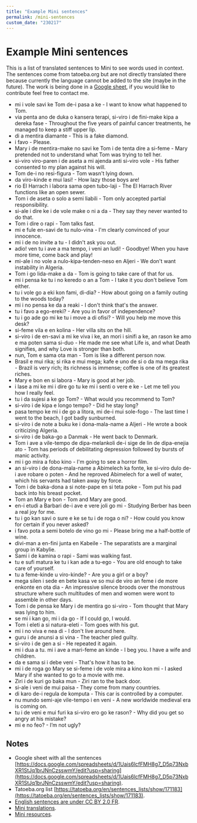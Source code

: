 ```yaml
---
title: "Example Mini sentences"
permalink: /mini-sentences
custom_date: "230217"
---
```


# Example Mini sentences

This is a list of translated sentences to Mini to see words used in context. The sentences come from tatoeba.org but are not directly translated there because currently the language cannot be added to the site (maybe in the future). The work is being done in a [Google sheet](https://docs.google.com/spreadsheets/d/1Uais6lcfFMH8g7_D5p73NxbXR1StJq1brJNnCzsswmY/edit?usp=sharing), if you would like to contribute feel free to contact me.

- mi i vole savi ke Tom de-i pasa a ke - I want to know what happened to Tom.
- via penta ano de duka o kansera terapi, si-viro i de fini-make kipa a dereka fase - Throughout the five years of painful cancer treatments, he managed to keep a stiff upper lip.
- di a mentira diamante - This is a fake diamond.
- i favo - Please.
- Mary i de mentira-make no savi ke Tom i de tenta dire a si-feme - Mary pretended not to understand what Tom was trying to tell her.
- si-viro viro-paren i de aseta a mi ajenda anti si-viro vole - His father consented to my plan against his will.
- Tom de-i no resi-figura - Tom wasn't lying down.
- da viro-kinde e mui lasi! - How lazy those boys are!
- rio El Harrach i labora sama open tubo-laji - The El Harrach River functions like an open sewer.
- Tom i de aseta o solo a semi liabili - Tom only accepted partial responsibility.
- si-ale i dire ke i de vole make o ni a da - They say they never wanted to do that.
- Tom i dire o rapi - Tom talks fast.
- mi e fule en-savi de tu nulo-vina - I'm clearly convinced of your innocence.
- mi i de no invite a tu - I didn't ask you out.
- adio! ven tu i ave a ma tempo, i veni an ludi! - Goodbye! When you have more time, come back and play!
- mi-ale i no vole a nulo-kipa-tenden-neso en Aljeri - We don't want instability in Algeria.
- Tom i go lida-make a da - Tom is going to take care of that for us.
- mi i pensa ke tu i no keredo o an a Tom - I take it you don't believe Tom either.
- tu i vole go a eki kon fami, di-dia? - How about going on a family outing to the woods today?
- mi i no pensa ke da a reaki - I don't think that's the answer.
- tu i favo a ego-ereki? - Are you in favor of independence?
- tu i go ade go mi ke tu i move a di ofisi? - Will you help me move this desk?
- si-feme vila e en kolina - Her villa sits on the hill.
- si-viro i de en-savi a mi ke viva i ke, an mori i sinifi a ke, an rason ke amo e ma poten sama si-duo - He made me see what Life is, and what Death signifies, and why Love is stronger than both.
- nun, Tom e sama ota man - Tom is like a different person now.
- Brasil e mui rika; si rika e mui mega; kafe e uno de si o da ma mega rika - Brazil is very rich; its richness is immense; coffee is one of its greatest riches.
- Mary e bon en si labora - Mary is good at her job.
- i lase a mi ke mi i dire go tu ke mi i senti o vere e ke - Let me tell you how I really feel.
- tu i da sujesi a ke go Tom? - What would you recommend to Tom?
- si-viro i de kipa e longo tempo? - Did he stay long?
- pasa tempo ke mi i de go a litora, mi de-i mui sole-fogo - The last time I went to the beach, I got badly sunburned.
- si-viro i de note a buku ke i dona-mala-name a Aljeri - He wrote a book criticizing Algeria.
- si-viro i de baka-go a Danmak - He went back to Denmark.
- Tom i ave a vile-tempo de dipa-melankoli de-i sige de lin de dipa-enejia ato - Tom has periods of debilitating depression followed by bursts of manic activity.
- mi i go mira a fobo kino - I'm going to see a horror film.
- an si-viro i de dona-mala-name a Abimelech ka fonte, ke si-viro dulo de-i ave robare o poten - And he reproved Abimelech for a well of water, which his servants had taken away by force.
- Tom i de baka-dona a si note-pape en si teta poke - Tom put his pad back into his breast pocket.
- Tom an Mary e bon - Tom and Mary are good.
- en-i etudi a Barbari de-i ave e vere joli go mi - Studying Berber has been a real joy for me.
- tu i go kan savi o sure e ke se tu i de roga o ni? - How could you know for certain if you never asked?
- i favo pota a semi botelo de vino go mi - Please bring me a half-bottle of wine.
- divi-man a en-fini junta en Kabeile - The separatists are a marginal group in Kabylie.
- Sami i de kamina o rapi - Sami was walking fast.
- tu e sufi matura ke tu i kan ade a tu-ego - You are old enough to take care of yourself.
- tu a feme-kinde u viro-kinde? - Are you a girl or a boy?
- mega silen i sede en bete kasa ve so mui de viro an feme i de more enkonte en ota dia - An impressive silence broods over the monstrous structure where such multitudes of men and women were wont to assemble in other days.
- Tom i de pensa ke Mary i de mentira go si-viro - Tom thought that Mary was lying to him.
- se mi i kan go, mi i da go - If I could go, I would.
- Tom i eleti a si natura-eleti - Tom goes with his gut.
- mi i no viva e nea di - I don't live around here.
- guru i de anunsi a si vina - The teacher pled guilty.
- si-viro i de gen a si - He repeated it again.
- mi i dua a tu. mi i ave a mari-feme an kinde - I beg you. I have a wife and children.
- da e sama si i debe veni - That's how it has to be.
- mi i de roga go Mary se si-feme i de vole mira a kino kon mi - I asked Mary if she wanted to go to a movie with me.
- Ziri i de kuri go baka mun - Ziri ran to the back door.
- si-ale i veni de mui paisa - They come from many countries.
- di karo de-i regula de komputa - This car is controlled by a computer.
- nu mundo semi-aje vile-tempo i en veni - A new worldwide medieval era is coming on.
- tu i de veni e mui furi ka si-viro ero go ke rason? - Why did you get so angry at his mistake?
- mi e no feo? - I’m not ugly?

## Notes

- Google sheet with all the sentences [https://docs.google.com/spreadsheets/d/1Uais6lcfFMH8g7_D5p73NxbXR1StJq1brJNnCzsswmY/edit?usp=sharing](https://docs.google.com/spreadsheets/d/1Uais6lcfFMH8g7_D5p73NxbXR1StJq1brJNnCzsswmY/edit?usp=sharing).
- Tatoeba.org list [https://tatoeba.org/en/sentences_lists/show/171183](https://tatoeba.org/en/sentences_lists/show/171183).
- [English sentences are under CC BY 2.0 FR](https://creativecommons.org/licenses/by/2.0/fr/).
- [Mini translations](/mini-translations).
- [Mini resources](/mini-resources).
